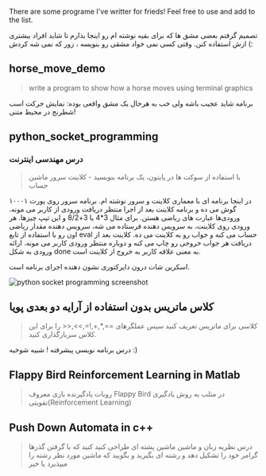 There are some programe I've writter for frieds! Feel free to use and add to the list.

تصمیم گرفتم بعضی مشق ها که برای بقیه نوشته ام رو اینجا بذارم تا شاید افراد بیشتری ازش استفاده کنن. وقتی کسی نمی خواد مشقی رو بنویسه ، زور که نمی شه کردش (:

## horse_move_demo

> write a program to show how a horse moves using terminal graphics

برنامه شاید عجیب باشه ولی خب به هرحال یک مشق واقعی بوده: نمایش حرکت اسب شطرنج در محیط متنی!

## python_socket_programming

### درس مهندسی اینترنت

> با استفاده از سوکت ها در پایتون، یک برنامه بنویسید - کلاینت سرور ماشین حساب

در اینجا برنامه ای با معماری کلاینت و سرور نوشته ام. برنامه سرور روی پورت ۱۰۰۰۱ گوش می ده و برنامه کلاینت بعد از اجرا منتظر دریافت ورودی از کاربر می مونه. ورودی‌ها عبارت های ریاضی هستن. برای مثال 3*4 یا 3+8/2 و این تیپ چیزها. هر ورودی روی کلاینت، به سرویس دهنده فرستاده می شه، سرویس دهنده مقدار ریاضی اون رو با استفاده از تابع eval حساب می کنه و جواب رو به کلاینت می ده. کلاینت بعد از دریافت هر جواب خروجی رو چاپ می کنه و دوباره منتظر ورودی کاربر می مونه. ارائه ورودی به شکل done به معنی علاقه کاربر به خروج از کلاینت است.

اسکرین شات درون دایرکتوری نشون دهنده اجرای برنامه است.

![python socket programming screenshot](https://raw.githubusercontent.com/jadijadi/programming_class_cheats/master/python_socket_programming/python_socket_programming.png?raw=true)

## کلاس ماتریس بدون استفاده از آرایه دو بعدی پویا

> کلاسی برای ماتریس تعریف کنید سپس عملگرهای ==,*,+,!=,>>,<< را برای این کلاس سربارگذاری کنید.

درس برنامه نویسی پیشرفته ! شبیه شوخیه :)

## Flappy Bird Reinforcement Learning in Matlab
> روبات یادگیرنده بازی معروف Flappy Bird در متلب به روش یادگیری تقویتی(Reinforcement Learning)

## Push Down Automata in c++ 
> درس نظریه زبان و ماشین
ماشین پشته ای طراحی کنید کنید که با گرفتن گذرها گرامر خود را تشکیل دهد و رشته ای بگیرید و بگویید که ماشین مورد نظر رشته را میپذیرد یا خیر

